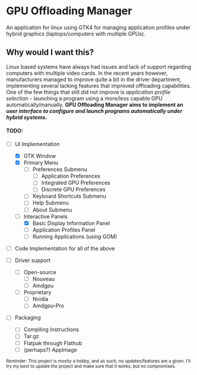 # GPU Offloading Manager
An application for linux using GTK4 for managing application profiles under hybrid graphics (laptops/computers with multiple  GPUs).

## Why would I want this?
Linux based systems have always had issues and lack of support regarding computers with multiple video cards.
In the recent years however, manufacturers managed to improve quite a bit in the driver department, implementing several lacking features that improved offloading capabilities.
One of the few things that still did not improve is *application profile selection* - launching a program using a more/less capable GPU automatically/manually.
**GPU Offloading Manager aims to implement an _user interface to configure and launch programs automatically under hybrid systems._**

#### TODO:
- [ ] UI Implementation
    - [X] GTK Window
    - [X] Primary Menu
        - [ ] Preferences Submenu
            - [ ] Application Preferences
            - [ ] Integrated GPU Preferences
            - [ ] Discrete GPU Preferences
        - [ ] Keyboard Shortcuts Submenu
        - [ ] Help Submenu
        - [ ] About Submenu
    - [ ] Interactive Panels
        - [X] Basic Display Information Panel
        - [ ] Application Profiles Panel
        - [ ] Running Applications (using GOM)
    
- [ ] Code Implementation for all of the above
    
- [ ] Driver support
	- [ ] Open-source
		- [ ] Nouveau
		- [ ] Amdgpu
	- [ ] Proprietary
		- [ ] Nvidia
		- [ ] Amdgpu-Pro
		
- [ ] Packaging
    - [ ] Compiling Instructions
    - [ ] Tar.gz
    - [ ] Flatpak through Flathub
    - [ ] (perhaps?) AppImage

<sub>Reminder: This project is mostly a hobby, and as such, no updates/features are a given. I'll try my best to update the project and make sure that it works, but no compromises.</sub>
